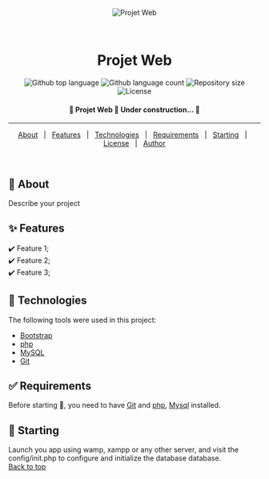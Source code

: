 <div align="center" id="top"> 
  <img src="./.github/app.gif" alt="Projet Web" />

&#xa0;

</div>

<h1 align="center">Projet Web</h1>

<p align="center">
  <img alt="Github top language" src="https://img.shields.io/github/languages/top/MohammedAymane/projet-web?color=56BEB8">

  <img alt="Github language count" src="https://img.shields.io/github/languages/count/MohammedAymane/projet-web?color=56BEB8">

  <img alt="Repository size" src="https://img.shields.io/github/repo-size/MohammedAymane/projet-web?color=56BEB8">

  <img alt="License" src="https://img.shields.io/github/license/MohammedAymane/projet-web?color=56BEB8">
</p>

<h4 align="center">
	🚧  Projet Web 🚀 Under construction...  🚧
</h4>
<hr>

<p align="center">
  <a href="#dart-about">About</a> &#xa0; | &#xa0; 
  <a href="#sparkles-features">Features</a> &#xa0; | &#xa0;
  <a href="#rocket-technologies">Technologies</a> &#xa0; | &#xa0;
  <a href="#white_check_mark-requirements">Requirements</a> &#xa0; | &#xa0;
  <a href="#checkered_flag-starting">Starting</a> &#xa0; | &#xa0;
  <a href="#memo-license">License</a> &#xa0; | &#xa0;
  <a href="https://github.com/MohammedAymane" target="_blank">Author</a>
</p>

<br>

## :dart: About

Describe your project

## :sparkles: Features

:heavy_check_mark: Feature 1;\
:heavy_check_mark: Feature 2;\
:heavy_check_mark: Feature 3;

## :rocket: Technologies

The following tools were used in this project:

- [Bootstrap](https://getbootstrap.com/)
- [php](https://www.php.net/)
- [MySQL](https://www.mysql.com/)
- [Git](https://git-scm.com/)

## :white_check_mark: Requirements

Before starting :checkered_flag:, you need to have [Git](https://git-scm.com) and [php](https://www.php.net/), [Mysql](https://www.mysql.com/fr/) installed.

## :checkered_flag: Starting

Launch you app using wamp, xampp or any other server, and visit the config/init.php to configure and initialize the database database.
<br>
<a href="#top">Back to top</a>
